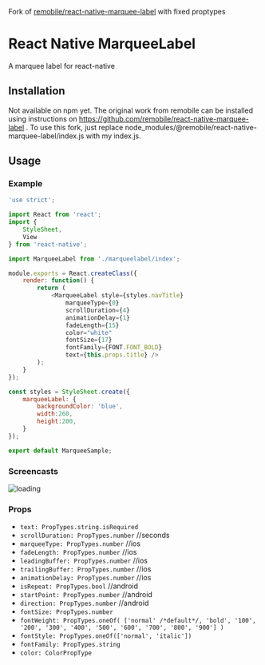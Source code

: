 Fork of [remobile/react-native-marquee-label](https://github.com/remobile/react-native-marquee-label) with fixed proptypes

# React Native MarqueeLabel
A marquee label for react-native

## Installation
Not available on npm yet. The original work from remobile can be installed using instructions on https://github.com/remobile/react-native-marquee-label . To use this fork, just replace node_modules/@remobile/react-native-marquee-label/index.js with my index.js.

## Usage

### Example
```js
'use strict';

import React from 'react';
import {
    StyleSheet,
    View
} from 'react-native';

import MarqueeLabel from './marqueelabel/index';

module.exports = React.createClass({
    render: function() {
        return (
            <MarqueeLabel style={styles.navTitle}
                marqueeType={0}
                scrollDuration={4}
                animationDelay={1}
                fadeLength={15}
                color="white"
                fontSize={17}
                fontFamily={FONT.FONT_BOLD}
                text={this.props.title} />
        );
    }
});

const styles = StyleSheet.create({
    marqueeLabel: {
        backgroundColor: 'blue',
        width:260,
        height:200,
    }
});

export default MarqueeSample;
```
### Screencasts

![loading](https://github.com/remobile/react-native-marquee-label/blob/master/screencasts/demo.gif)

### Props
- `text: PropTypes.string.isRequired`
- `scrollDuration: PropTypes.number` //seconds
- `marqueeType: PropTypes.number` //ios
- `fadeLength: PropTypes.number` //ios
- `leadingBuffer: PropTypes.number` //ios
- `trailingBuffer: PropTypes.number` //ios
- `animationDelay: PropTypes.number` //ios
- `isRepeat: PropTypes.bool` //android
- `startPoint: PropTypes.number` //android
- `direction: PropTypes.number` //android
- `fontSize: PropTypes.number`
- `fontWeight: PropTypes.oneOf(
    ['normal' /*default*/, 'bold',
      '100', '200', '300', '400', '500', '600', '700', '800', '900']
  )`
- `fontStyle: PropTypes.oneOf(['normal', 'italic'])`
- `fontFamily: PropTypes.string`
- `color: ColorPropType`

